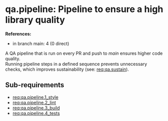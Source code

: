 # qa.pipeline: Pipeline to ensure a high library quality

**References:**

- in branch main: 4 (0 direct)

A QA pipeline that is run on every PR and push to *main* ensures higher code quality.\
Running pipeline steps in a defined sequence prevents unnecessary checks, which improves sustainability (see: [req:qa.sustain](/5-REQ-qa.sustain#qasustain-consider-sustainability-during-design-and-development)).

## Sub-requirements

- [req:qa.pipeline.1_style](/5-REQ-qa.pipeline.1_style#qapipeline1_style-ensure-consistent-formatting)
- [req:qa.pipeline.2_lint](/5-REQ-qa.pipeline.2_lint#qapipeline2_lint-ensure-good-coding-standard)
- [req:qa.pipeline.3_build](/5-REQ-qa.pipeline.3_build#qapipeline3_build-ensure-evident-builds)
- [req:qa.pipeline.4_tests](/5-REQ-qa.pipeline.4_tests#qapipeline4_tests-ensure-tests-still-pass)
